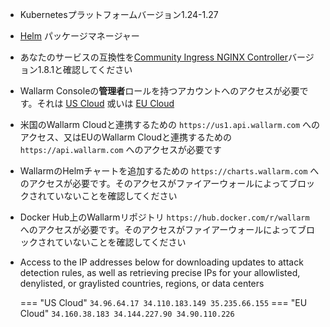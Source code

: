 * Kubernetesプラットフォームバージョン1.24-1.27
* [Helm](https://helm.sh/) パッケージマネージャー
* あなたのサービスの互換性を[Community Ingress NGINX Controller](https://github.com/kubernetes/ingress-nginx)バージョン1.8.1と確認してください
* Wallarm Consoleの**管理者**ロールを持つアカウントへのアクセスが必要です。それは [US Cloud](https://us1.my.wallarm.com/) 或いは [EU Cloud](https://my.wallarm.com/) 
* 米国のWallarm Cloudと連携するための `https://us1.api.wallarm.com` へのアクセス、又はEUのWallarm Cloudと連携するための `https://api.wallarm.com` へのアクセスが必要です
* WallarmのHelmチャートを追加するための `https://charts.wallarm.com` へのアクセスが必要です。そのアクセスがファイアーウォールによってブロックされていないことを確認してください
* Docker Hub上のWallarmリポジトリ `https://hub.docker.com/r/wallarm` へのアクセスが必要です。そのアクセスがファイアーウォールによってブロックされていないことを確認してください
* Access to the IP addresses below for downloading updates to attack detection rules, as well as retrieving precise IPs for your allowlisted, denylisted, or graylisted countries, regions, or data centers

    === "US Cloud"
        ```
        34.96.64.17
        34.110.183.149
        35.235.66.155
        ```
    === "EU Cloud"
        ```
        34.160.38.183
        34.144.227.90
        34.90.110.226
        ```
